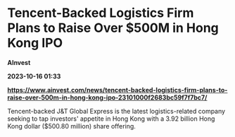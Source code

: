 # Tencent-Backed Logistics Firm Plans to Raise Over $500M in Hong Kong IPO
**AInvest**

**2023-10-16 01:33**

**https://www.ainvest.com/news/tencent-backed-logistics-firm-plans-to-raise-over-500m-in-hong-kong-ipo-23101000f2683bc59f7f7bc7/**

Tencent-backed J&T Global Express is the latest logistics-related company seeking to tap investors' appetite in Hong Kong with a 3.92 billion Hong Kong dollar ($500.80 million) share offering.